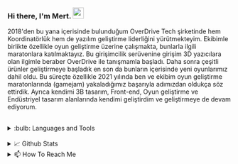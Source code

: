### Hi there, I'm Mert. <a href="https://github.com/Doganmbd?tab=repositories"><img src="https://media.giphy.com/media/hvRJCLFzcasrR4ia7z/giphy.gif" width="25px"></a>


2018'den bu yana içerisinde bulunduğum OverDrive Tech şirketinde hem Koordinatörlük hem de yazılım geliştirme liderliğini yürütmekteyim. Ekibimle birlikte özellikle oyun geliştirme üzerine çalışmakta, bunlarla ilgili maratonlara katılmaktayız. Bu girişimcilik serüvenine girişim 3D yazıcılara olan ilgimle beraber OverDrive ile tanışmamla başladı. Daha sonra çeşitli ürünler geliştirmeye başladık en son da bunların içerisinde yeni oyunlarımız dahil oldu. Bu süreçte özellikle 2021 yılında ben ve ekibim oyun geliştirme maratonlarında (gamejam) yakaladığımız başarıyla adımızdan oldukça söz ettirdik. Ayrıca kendimi 3B tasarım, Front-end, Oyun geliştirme ve Endüstriyel tasarım alanlarında kendimi geliştirdim ve geliştirmeye de devam ediyorum.

<br/>
<details>
<summary>:bulb:  Languages and Tools</summary>
<p align="left">
<a href="https://unity.com" target="blank">
    <img align="center" src="https://i.redd.it/tu3gt6ysfxq71.png" alt="Unity" width="35"/></a>
  
<a href="https://docs.microsoft.com/tr-tr/dotnet/csharp/" target="blank">
    <img align="center" src="https://cdn.icon-icons.com/icons2/2415/PNG/512/csharp_original_logo_icon_146578.png" alt="C#" width="35"/></a> 
  
<a href="https://www.blender.org" target="blank">
    <img align="center" src="https://upload.wikimedia.org/wikipedia/commons/thumb/0/0c/Blender_logo_no_text.svg/2503px-Blender_logo_no_text.svg.png" alt="Blender3D" width="38"/></a> 
  
<a href="https://www.solidworks.com/tr?utm_medium=cpc&utm_source=google&utm_campaign=202001_glo_ps_sea_tr_XOP6888_labl_brand_eme_tr&mktid=&gclid=Cj0KCQjwyYKUBhDJARIsAMj9lkG2_NIqHTAR9KWZEwgbYK09pnBI5dNjdBkTbx2P13IPDU3B9VpMkNgaAgfqEALw_wcB" target="blank">
    <img align="center" src="https://pbs.twimg.com/profile_images/2915139264/c84035a7d2eb9ede8f23fa6104dc2e5c_400x400.png" alt="Solidworks" width="38"/></a> 
 
<a href="https://www.python.org" target="blank">
    <img align="center" src="https://cdn.icon-icons.com/icons2/112/PNG/512/python_18894.png" alt="Python" width="38"/></a> 
  
<a href="https://www.w3schools.com/html/" target="blank">
    <img align="center" src="https://cdn.icon-icons.com/icons2/112/PNG/512/html5_18891.png" alt="HTML5" width="40"/></a> 
  
<a href="https://www.w3schools.com/css/default.asp" target="blank">
    <img align="center" src="https://cdn.icon-icons.com/icons2/844/PNG/512/CSS3_icon-icons.com_67069.png" alt="CSS3" width="40"/></a> 
    
<a href="https://www.aseprite.org" target="blank">
    <img align="center" src="https://updov.com/wp-content/uploads/2022/02/aseprite-download.png" alt="Python" width="38"/></a>
</p>

</details>

<br/>

<details>
<summary>📈 Github Stats</summary>
<img src=https://github-readme-stats.vercel.app/api?username=MertAtesTopuz&&show_icons=true&title_color=fffffff&icon_color=bb2acf&text_color=daf7dc&bg_color=151515 >
<img src=https://github-readme-stats.vercel.app/api/top-langs/?username=MertAtesTopuz&layout=compacticons=true&title_color=fffffff&icon_color=bb2acf&text_color=daf7dc&bg_color=151515 >
<img src= https://github-readme-streak-stats.herokuapp.com/?user=MertAtesTopuz&theme=tokyonight&date_format=j%20M%5B%20Y%5D
 >
<br><br>
    
</details>

<details>
<summary>📫 How To Reach Me</summary>
- Discord: Mergen#8451
- Web Page: [mertatestopuz](http://mertatestopuz.cf/ "http://mertatestopuz.cf/")

</details>
